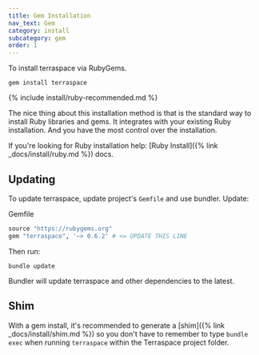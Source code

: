```yaml
---
title: Gem Installation
nav_text: Gem
category: install
subcategory: gem
order: 1
---
```


To install terraspace via RubyGems.

    gem install terraspace

{% include install/ruby-recommended.md %}

The nice thing about this installation method is that is the standard way to install Ruby libraries and gems. It integrates with your existing Ruby installation. And you have the most control over the installation.

If you're looking for Ruby installation help: [Ruby Install]({% link _docs/install/ruby.md %}) docs.

## Updating

To update terraspace, update project's `Gemfile` and use bundler. Update:

Gemfile

```ruby
source "https://rubygems.org"
gem "terraspace", '~> 0.6.2' # <= UPDATE THIS LINE
```

Then run:

    bundle update

Bundler will update terraspace and other dependencies to the latest.

## Shim

With a gem install, it's recommended to generate a [shim]({% link _docs/install/shim.md %}) so you don't have to remember to type `bundle exec` when running `terraspace` within the Terraspace project folder.
